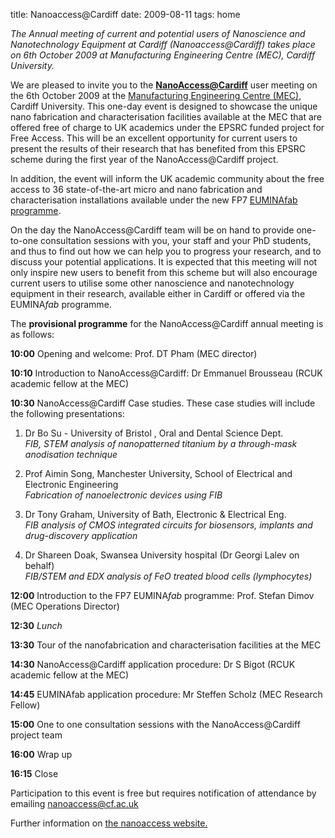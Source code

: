title: Nanoaccess@Cardiff
date: 2009-08-11 
tags: home


*The Annual meeting of current and potential users of Nanoscience and Nanotechnology Equipment at Cardiff (Nanoaccess@Cardiff) takes place on 6th October 2009 at Manufacturing Engineering Centre (MEC), Cardiff University.*
<!--break-->
We are pleased to invite you to the [**NanoAccess@Cardiff**](http://nanoaccess.cf.ac.uk/) user meeting on the 6th October 2009 at the [Manufacturing Engineering Centre (MEC)](http://www.mec.cf.ac.uk/), Cardiff University. This one-day event is designed to showcase the unique nano fabrication and characterisation facilities available at the MEC that are offered free of charge to UK academics under the EPSRC funded project for Free Access. This will be an excellent opportunity for current users to present the results of their research that has benefited from this EPSRC scheme during the first year of the NanoAccess@Cardiff project. 

In addition, the event will inform the UK academic community about the free access to 36 state-of-the-art micro and nano fabrication and characterisation installations available under the new FP7 [EUMINAfab programme](http://www.euminafab.eu/).

On the day the NanoAccess@Cardiff team will be on  hand to provide one-to-one consultation sessions with you, your staff and your PhD students, and thus to find out how we can help you to progress your research, and to discuss your potential applications. It is expected that this meeting will not only  inspire new users to benefit from this scheme but will also encourage current users to utilise some other nanoscience and nanotechnology equipment in their research, available either in Cardiff or offered via the EUMINA*fab* programme. 

The **provisional programme** for the NanoAccess@Cardiff annual meeting is as follows:  

**10:00** Opening and welcome: Prof. DT Pham (MEC director)  

**10:10** Introduction to NanoAccess@Cardiff: Dr Emmanuel Brousseau (RCUK academic fellow at the MEC)  

**10:30** NanoAccess@Cardiff Case studies. These case studies will include the following presentations:  
  
1. Dr Bo Su - University of Bristol , Oral and Dental Science Dept.  
*FIB, STEM analysis of nanopatterned titanium by a through-mask anodisation technique* 

2. Prof Aimin Song, Manchester University, School of Electrical and Electronic Engineering  
*Fabrication of nanoelectronic devices using FIB*

3. Dr Tony Graham, University of Bath, Electronic & Electrical Eng.  
*FIB analysis of CMOS integrated circuits for biosensors, implants and drug-discovery application*  

4. Dr Shareen Doak, Swansea University hospital (Dr Georgi Lalev on behalf)  
*FIB/STEM and EDX analysis of FeO treated blood cells (lymphocytes)*  

**12:00** Introduction to the FP7 EUMINA*fab* programme: Prof. Stefan Dimov (MEC Operations Director)  

**12:30** *Lunch*  

**13:30** Tour of the nanofabrication and characterisation facilities at the MEC  

**14:30** NanoAccess@Cardiff  application procedure: Dr S Bigot (RCUK academic fellow at the MEC)  

**14:45** EUMINAfab application procedure: Mr Steffen Scholz (MEC Research Fellow)  

**15:00** One to one consultation sessions with the NanoAccess@Cardiff project team  
 
**16:00** Wrap up  

**16:15** Close 

Participation to this event is free but requires notification of attendance by emailing [nanoaccess@cf.ac.uk](mailto:nanoaccess@cf.ac.uk)  

Further information on [the nanoaccess website.](http://nanoaccess.cf.ac.uk/)